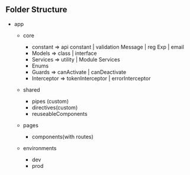## Folder Structure

   - app
     - core 
         - constant => api constant | validation Message | reg Exp | email
         - Models => class | interface
         - Services => utility | Module Services
         - Enums
         - Guards => canActivate | canDeactivate
         - Interceptor => tokenInterceptor | errorInterceptor

     - shared
         - pipes (custom)
         - directives(custom)
         - reuseableComponents

     - pages
         - components(with routes)
         
     - environments
         - dev
         - prod            